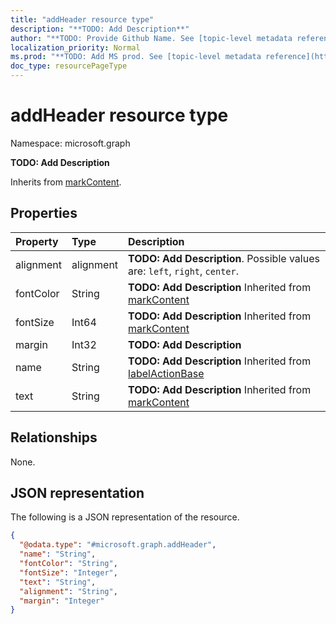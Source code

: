 ```yaml
---
title: "addHeader resource type"
description: "**TODO: Add Description**"
author: "**TODO: Provide Github Name. See [topic-level metadata reference](https://msgo.azurewebsites.net/add/document/guidelines/metadata.html#topic-level-metadata)**"
localization_priority: Normal
ms.prod: "**TODO: Add MS prod. See [topic-level metadata reference](https://msgo.azurewebsites.net/add/document/guidelines/metadata.html#topic-level-metadata)**"
doc_type: resourcePageType
---
```


# addHeader resource type

Namespace: microsoft.graph



**TODO: Add Description**


Inherits from [markContent](../resources/markcontent.md).

## Properties
|Property|Type|Description|
|:---|:---|:---|
|alignment|alignment|**TODO: Add Description**. Possible values are: `left`, `right`, `center`.|
|fontColor|String|**TODO: Add Description** Inherited from [markContent](../resources/markcontent.md)|
|fontSize|Int64|**TODO: Add Description** Inherited from [markContent](../resources/markcontent.md)|
|margin|Int32|**TODO: Add Description**|
|name|String|**TODO: Add Description** Inherited from [labelActionBase](../resources/labelactionbase.md)|
|text|String|**TODO: Add Description** Inherited from [markContent](../resources/markcontent.md)|

## Relationships
None.

## JSON representation
The following is a JSON representation of the resource.
<!-- {
  "blockType": "resource",
  "@odata.type": "microsoft.graph.addHeader"
}
-->
``` json
{
  "@odata.type": "#microsoft.graph.addHeader",
  "name": "String",
  "fontColor": "String",
  "fontSize": "Integer",
  "text": "String",
  "alignment": "String",
  "margin": "Integer"
}
```

